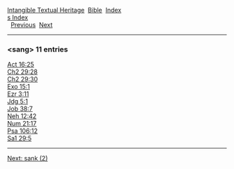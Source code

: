 [Intangible Textual Heritage](../../index)  [Bible](../index) 
[Index](index)   
[s Index](_s_)  
  [Previous](c09772)  [Next](c09774) 

------------------------------------------------------------------------

### &lt;sang&gt; 11 entries

[Act 16:25](../kjv/act016.htm#025)  
[Ch2 29:28](../kjv/ch2029.htm#028)  
[Ch2 29:30](../kjv/ch2029.htm#030)  
[Exo 15:1](../kjv/exo015.htm#001)  
[Ezr 3:11](../kjv/ezr003.htm#011)  
[Jdg 5:1](../kjv/jdg005.htm#001)  
[Job 38:7](../kjv/job038.htm#007)  
[Neh 12:42](../kjv/neh012.htm#042)  
[Num 21:17](../kjv/num021.htm#017)  
[Psa 106:12](../kjv/psa106.htm#012)  
[Sa1 29:5](../kjv/sa1029.htm#005)  

------------------------------------------------------------------------

[Next: sank (2)](c09774)

